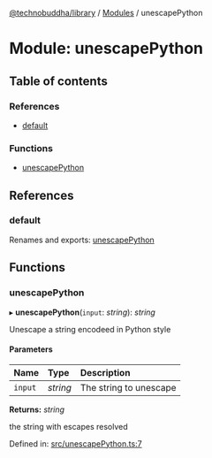 [@technobuddha/library](../../README.md) / [Modules](../Modules.md) / unescapePython

# Module: unescapePython

## Table of contents

### References

- [default](unescapepython.md#default)

### Functions

- [unescapePython](unescapepython.md#unescapepython)

## References

### default

Renames and exports: [unescapePython](unescapepython.md#unescapepython)

## Functions

### unescapePython

▸ **unescapePython**(`input`: *string*): *string*

Unescape a string encodeed in Python style

#### Parameters

| Name | Type | Description |
| :------ | :------ | :------ |
| `input` | *string* | The string to unescape |

**Returns:** *string*

the string with escapes resolved

Defined in: [src/unescapePython.ts:7](https://github.com/technobuddha/hill.software/blob/65b5e5d/packages/library/src/unescapePython.ts#L7)

